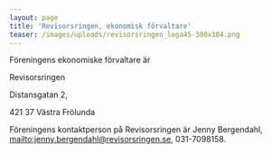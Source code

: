 ```yaml
---
layout: page
title: 'Revisorsringen, ekonomisk förvaltare'
teaser: /images/uploads/revisorsringen_loga45-300x104.png
---
```

Föreningens ekonomiske förvaltare är 

Revisorsringen

Distansgatan 2,

421 37 Västra Frölunda

Föreningens kontaktperson på Revisorsringen är Jenny Bergendahl,  <mailto:jenny.bergendahl@revisorsringen.se>, 031-7098158.
